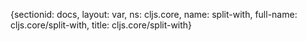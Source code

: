 {sectionid: docs, layout: var, ns: cljs.core, name: split-with, full-name: cljs.core/split-with,
  title: cljs.core/split-with}

